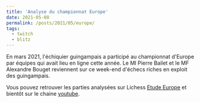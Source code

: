```yaml
---
title: 'Analyse du championnat Europe'
date: 2021-05-08
permalink: /posts/2021/05/europe/
tags:
  - twitch
  - blitz
---
```



En mars 2021, l'échiquier guingampais a participé au championnat d'Europe par équipes qui avait lieu en ligne cette année. 
Le MI Pierre Bailet et le MF Alexandre Bouget reviennent sur ce week-end d'échecs riches en exploit des guingampais.

Vous pouvez retrouver les parties analysées sur Lichess [Etude Europe](https://lichess.org/study/CNSJcg4N) et bientôt sur le chaine [youtube](https://www.youtube.com/channel/UCDa-Z-OF7U1xfGy3s835AxQ).
